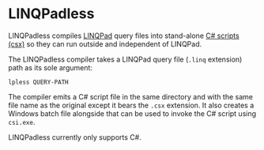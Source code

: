 # LINQPadless

LINQPadless compiles [LINQPad][linqpad] query files into stand-alone
[C# scripts (csx)][csx] so they can run outside and independent of LINQPad.

The LINQPadless compiler takes a LINQPad query file (`.linq` extension) path
as its sole argument:

    lpless QUERY-PATH

The compiler emits a C# script file in the same directory and with the same
file name as the original except it bears the `.csx` extension. It also
creates a Windows batch file alongside that can be used to invoke the C#
script using `csi.exe`.

LINQPadless currently only supports C#.


[linqpad]: http://www.linqpad.net/
[csx]: https://msdn.microsoft.com/en-us/magazine/mt614271.aspx
